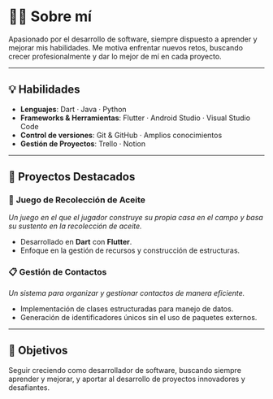 # 👨‍💻 Sobre mí

Apasionado por el desarrollo de software, siempre dispuesto a aprender y mejorar mis habilidades. Me motiva enfrentar nuevos retos, buscando crecer profesionalmente y dar lo mejor de mí en cada proyecto.

---

## 💡 Habilidades

- **Lenguajes**: Dart · Java · Python
- **Frameworks & Herramientas**: Flutter · Android Studio · Visual Studio Code
- **Control de versiones**: Git & GitHub · Amplios conocimientos
- **Gestión de Proyectos**: Trello · Notion

---

## 🔨 Proyectos Destacados

### 🏡 **Juego de Recolección de Aceite**  
_Un juego en el que el jugador construye su propia casa en el campo y basa su sustento en la recolección de aceite._

- Desarrollado en **Dart** con **Flutter**.
- Enfoque en la gestión de recursos y construcción de estructuras.

### 📋 **Gestión de Contactos**  
_Un sistema para organizar y gestionar contactos de manera eficiente._

- Implementación de clases estructuradas para manejo de datos.
- Generación de identificadores únicos sin el uso de paquetes externos.

---

## 🚀 Objetivos

Seguir creciendo como desarrollador de software, buscando siempre aprender y mejorar, y aportar al desarrollo de proyectos innovadores y desafiantes.
